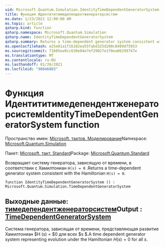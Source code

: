```yaml
---
uid: Microsoft.Quantum.Simulation.IdentityTimeDependentGeneratorSystem
title: Функция Идентититимедепендентженераторсистем
ms.date: 1/23/2021 12:00:00 AM
ms.topic: article
qsharp.kind: function
qsharp.namespace: Microsoft.Quantum.Simulation
qsharp.name: IdentityTimeDependentGeneratorSystem
qsharp.summary: Returns a time-dependent generator system consistent with the Hamiltonian `H(s) = 0`.
ms.openlocfilehash: e25e01a1f16182ea55fabd325d200c8489df5953
ms.sourcegitcommit: 71605ea9cc630e84e7ef29027e1f0ea06299747e
ms.translationtype: MT
ms.contentlocale: ru-RU
ms.lasthandoff: 01/26/2021
ms.locfileid: "98846803"
---
```

# <a name="identitytimedependentgeneratorsystem-function"></a><span data-ttu-id="11d9f-102">Функция Идентититимедепендентженераторсистем</span><span class="sxs-lookup"><span data-stu-id="11d9f-102">IdentityTimeDependentGeneratorSystem function</span></span>

<span data-ttu-id="11d9f-103">Пространство имен: [Microsoft. тактов. Моделирование](xref:Microsoft.Quantum.Simulation)</span><span class="sxs-lookup"><span data-stu-id="11d9f-103">Namespace: [Microsoft.Quantum.Simulation](xref:Microsoft.Quantum.Simulation)</span></span>

<span data-ttu-id="11d9f-104">Пакет: [Microsoft. такт. Standard](https://nuget.org/packages/Microsoft.Quantum.Standard)</span><span class="sxs-lookup"><span data-stu-id="11d9f-104">Package: [Microsoft.Quantum.Standard](https://nuget.org/packages/Microsoft.Quantum.Standard)</span></span>


<span data-ttu-id="11d9f-105">Возвращает систему генератора, зависящую от времени, в соответствии с Хамилтониан `H(s) = 0` .</span><span class="sxs-lookup"><span data-stu-id="11d9f-105">Returns a time-dependent generator system consistent with the Hamiltonian `H(s) = 0`.</span></span>

```qsharp
function IdentityTimeDependentGeneratorSystem () : Microsoft.Quantum.Simulation.TimeDependentGeneratorSystem
```


## <a name="output--timedependentgeneratorsystem"></a><span data-ttu-id="11d9f-106">Выходные данные: [тимедепендентженераторсистем](xref:Microsoft.Quantum.Simulation.TimeDependentGeneratorSystem)</span><span class="sxs-lookup"><span data-stu-id="11d9f-106">Output : [TimeDependentGeneratorSystem](xref:Microsoft.Quantum.Simulation.TimeDependentGeneratorSystem)</span></span>

<span data-ttu-id="11d9f-107">Система генератора, зависящая от времени, представляющая развитие Хамилтониан $H (s) = $0 для всех $s $.</span><span class="sxs-lookup"><span data-stu-id="11d9f-107">A time dependent generator system representing evolution under the Hamiltonian $H(s) = 0$ for all $s$.</span></span>